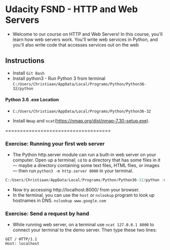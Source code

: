 # Udacity FSND - HTTP and Web Servers

* Welcome to our course on HTTP and Web Servers! In this course, you'll learn how web servers work. You'll write web services in Python, and you'll also write code that accesses services out on the web

## Instructions
* Install `Git Bash`
* Install python3 - Run Python 3 from terminal `C:/Users/Christiaan/AppData/Local/Programs/Python/Python36-32/python`

#### Python 3.6 .exe Location
* `C:/Users/Christiaan/AppData/Local/Programs/Python/Python36-32`

* Install `Nmap` and `ncat`(https://nmap.org/dist/nmap-7.30-setup.exe).

====================================

### Exercise: Running your first web server
* The Python http.server module can run a built-in web server on your computer.
Open up a terminal; `cd` to a directory that has some files in it — maybe a directory containing some text files, HTML files, or images — then run `python3 -m http.server 8000` in your terminal.

```python
C:/Users/Christiaan/AppData/Local/Programs/Python/Python36-32/python -m http.server 8000
```
* Now try accessing http://localhost:8000/ from your browser.
* In the terminal, you can use the `host` or `nslookup` program to look up hostnames in DNS. 
`nslookup www.google.com`

### Exercise: Send a request by hand
* While running web server, on a terminal use `ncat 127.0.0.1 8000` to connect your terminal to the demo server.
Then type these two lines:
```
GET / HTTP/1.1
Host: localhost
```